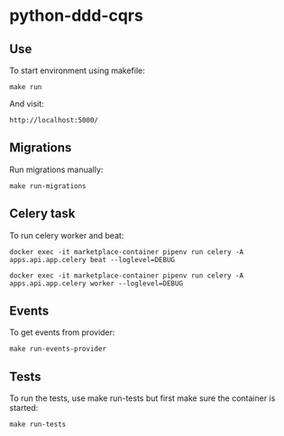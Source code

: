 python-ddd-cqrs
===============

Use
---

To start environment using makefile:

    make run

And visit:

    http://localhost:5000/

Migrations
----------

Run migrations manually:

    make run-migrations

Celery task
-----------

To run celery worker and beat:

    docker exec -it marketplace-container pipenv run celery -A apps.api.app.celery beat --loglevel=DEBUG

    docker exec -it marketplace-container pipenv run celery -A apps.api.app.celery worker --loglevel=DEBUG


Events
------

To get events from provider:

    make run-events-provider

Tests
-----

To run the tests, use make run-tests but first make sure the container is started:

    make run-tests
